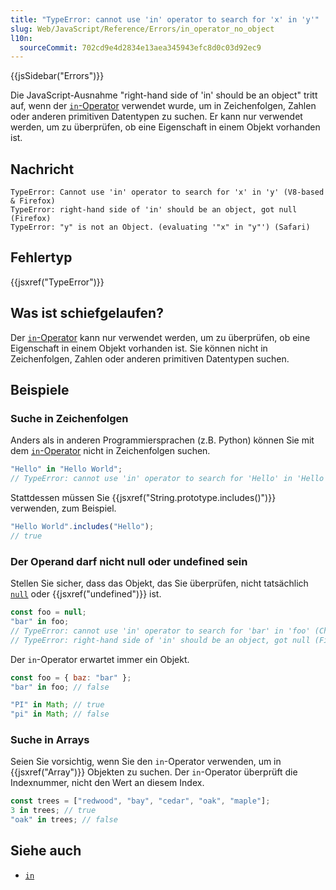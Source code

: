 ```yaml
---
title: "TypeError: cannot use 'in' operator to search for 'x' in 'y'"
slug: Web/JavaScript/Reference/Errors/in_operator_no_object
l10n:
  sourceCommit: 702cd9e4d2834e13aea345943efc8d0c03d92ec9
---
```


{{jsSidebar("Errors")}}

Die JavaScript-Ausnahme "right-hand side of 'in' should be an object" tritt auf, wenn der
[`in`-Operator](/de/docs/Web/JavaScript/Reference/Operators/in)
verwendet wurde, um in Zeichenfolgen, Zahlen oder anderen primitiven Datentypen zu suchen. Er kann nur
verwendet werden, um zu überprüfen, ob eine Eigenschaft in einem Objekt vorhanden ist.

## Nachricht

```plain
TypeError: Cannot use 'in' operator to search for 'x' in 'y' (V8-based & Firefox)
TypeError: right-hand side of 'in' should be an object, got null (Firefox)
TypeError: "y" is not an Object. (evaluating '"x" in "y"') (Safari)
```

## Fehlertyp

{{jsxref("TypeError")}}

## Was ist schiefgelaufen?

Der [`in`-Operator](/de/docs/Web/JavaScript/Reference/Operators/in) kann nur verwendet werden,
um zu überprüfen, ob eine Eigenschaft in einem Objekt vorhanden ist.
Sie können nicht in Zeichenfolgen, Zahlen oder anderen primitiven Datentypen suchen.

## Beispiele

### Suche in Zeichenfolgen

Anders als in anderen Programmiersprachen (z.B. Python) können Sie mit dem [`in`-Operator](/de/docs/Web/JavaScript/Reference/Operators/in) nicht in Zeichenfolgen suchen.

```js example-bad
"Hello" in "Hello World";
// TypeError: cannot use 'in' operator to search for 'Hello' in 'Hello World'
```

Stattdessen müssen Sie {{jsxref("String.prototype.includes()")}} verwenden, zum Beispiel.

```js example-good
"Hello World".includes("Hello");
// true
```

### Der Operand darf nicht null oder undefined sein

Stellen Sie sicher, dass das Objekt, das Sie überprüfen, nicht tatsächlich [`null`](/de/docs/Web/JavaScript/Reference/Operators/null) oder
{{jsxref("undefined")}} ist.

```js example-bad
const foo = null;
"bar" in foo;
// TypeError: cannot use 'in' operator to search for 'bar' in 'foo' (Chrome)
// TypeError: right-hand side of 'in' should be an object, got null (Firefox)
```

Der `in`-Operator erwartet immer ein Objekt.

```js example-good
const foo = { baz: "bar" };
"bar" in foo; // false

"PI" in Math; // true
"pi" in Math; // false
```

### Suche in Arrays

Seien Sie vorsichtig, wenn Sie den `in`-Operator verwenden, um in {{jsxref("Array")}}
Objekten zu suchen. Der `in`-Operator überprüft die Indexnummer, nicht den Wert an diesem
Index.

```js
const trees = ["redwood", "bay", "cedar", "oak", "maple"];
3 in trees; // true
"oak" in trees; // false
```

## Siehe auch

- [`in`](/de/docs/Web/JavaScript/Reference/Operators/in)
